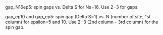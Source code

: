 gap_N16ep5: spin gaps vs. Delta S for Ns=16.   Use $2-$3 for gaps.

gap_ep10 and gap_ep5: spin gap (Delta S=1) vs. N (number of site, 1st column) for epsilon=5 and 10. Use $2-$3 (2nd column - 3rd column) for the spin gap.
